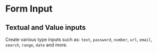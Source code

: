 # Form Input

##  Textual and Value inputs

Create various type inputs such as:
`text`, `password`, `number`, `url`, `email`, `search`, `range`, `date` and more.